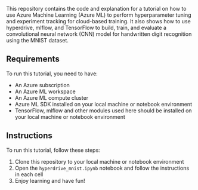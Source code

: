 This repository contains the code and explanation for a tutorial on how to use Azure Machine Learning (Azure ML) to perform hyperparameter tuning and experiment tracking for cloud-based training. It also shows how to use hyperdrive, mlflow, and TensorFlow to build, train, and evaluate a convolutional neural network (CNN) model for handwritten digit recognition using the MNIST dataset.

## Requirements

To run this tutorial, you need to have:

- An Azure subscription
- An Azure ML workspace
- An Azure ML compute cluster
- Azure ML SDK installed on your local machine or notebook environment
- TensorFlow, mlflow and other modules used here should be installed on your local machine or notebook environment

## Instructions

To run this tutorial, follow these steps:

1. Clone this repository to your local machine or notebook environment
2. Open the `hyperdrive_mnist.ipynb` notebook and follow the instructions in each cell
3. Enjoy learning and have fun!
